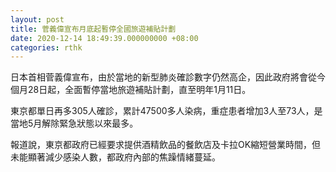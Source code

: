 ```yaml
---
layout: post
title: 菅義偉宣布月底起暫停全國旅遊補貼計劃
date: 2020-12-14 18:49:39.000000000 +08:00
categories: rthk
---
```


日本首相菅義偉宣布，由於當地的新型肺炎確診數字仍然高企，因此政府將會從今個月28日起，全面暫停當地旅遊補貼計劃，直至明年1月11日。

東京都單日再多305人確診，累計47500多人染病，重症患者增加3人至73人，是當地5月解除緊急狀態以來最多。

報道說，東京都政府已經要求提供酒精飲品的餐飲店及卡拉OK縮短營業時間，但未能顯著減少感染人數，都政府內部的焦躁情緒蔓延。
